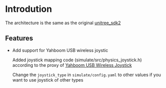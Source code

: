 
# Introdution

The architecture is the same as the original [unitree_sdk2](https://github.com/unitreerobotics/unitree_mujoco)

## Features

- Add support for Yahboom USB wireless joystic

  Added joystick mapping code (simulate/src/physics_joystick.h) according to the proxy of [Yahboom USB Wireless Joystick](https://yahboom.com/study_module/PS2)

  Change the `joystick_type` in `simulate/config.yaml` to other values if you want to use joystick of other types